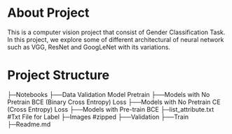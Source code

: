 # About Project
This is a computer vision project that consist of Gender Classification Task.
In this project, we explore some of different architectural of neural network such as VGG, ResNet and GoogLeNet with its variations.

# Project Structure
├─Notebooks
├──Data Validation Model Pretrain
├──Models with No Pretrain BCE (Binary Cross Entropy) Loss
├──Models with No Pretrain CE (Cross Entropy) Loss
├──Models with Pre-train BCE
├─list_attribute.txt                                            #Txt File for Label
├─Images                                                        #zipped
├──Validation
├──Train
├─Readme.md